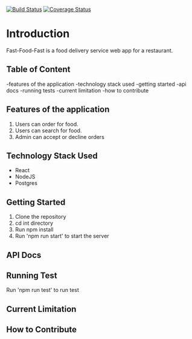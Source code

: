 [![Build Status](https://travis-ci.org/JohnMadakin/fast-food-fast-react.svg?branch=develop)](https://travis-ci.org/JohnMadakin/fast-food-fast-react)
[![Coverage Status](https://coveralls.io/repos/github/JohnMadakin/fast-food-fast-react/badge.svg?branch=develop)](https://coveralls.io/github/JohnMadakin/fast-food-fast-react?branch=develop)

# Introduction

Fast-Food-Fast​ is a food delivery service web app for a restaurant.

## Table of Content
 -features of the application
 -technology stack used
 -getting started
 -api docs
 -running tests
 -current limitation
 -how to contribute

## Features of the application
1. Users can order for food.
2. Users can search for food.
3. Admin can accept or decline orders


## Technology Stack Used
- React
- NodeJS
- Postgres


## Getting Started
1. Clone the repository
2. cd int directory
3. Run npm install 
4. Run 'npm run start' to start the server

## API Docs

## Running Test
Run 'npm run test' to run test

## Current Limitation

## How to Contribute
